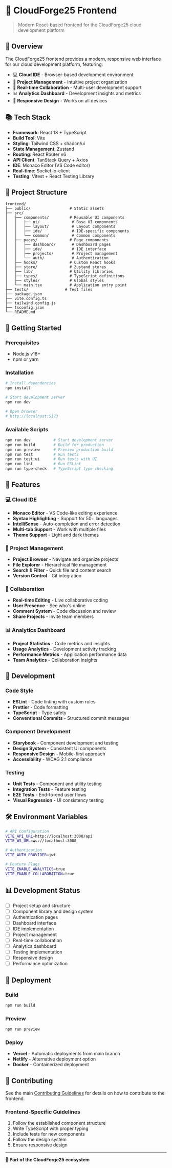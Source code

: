 # 🎨 CloudForge25 Frontend

> Modern React-based frontend for the CloudForge25 cloud development platform

## 🚀 Overview

The CloudForge25 frontend provides a modern, responsive web interface for our cloud development platform, featuring:

- 💻 **Cloud IDE** - Browser-based development environment
- 📁 **Project Management** - Intuitive project organization
- 🤝 **Real-time Collaboration** - Multi-user development support
- 📊 **Analytics Dashboard** - Development insights and metrics
- 📱 **Responsive Design** - Works on all devices

## 📚 Tech Stack

- **Framework**: React 18 + TypeScript
- **Build Tool**: Vite
- **Styling**: Tailwind CSS + shadcn/ui
- **State Management**: Zustand
- **Routing**: React Router v6
- **API Client**: TanStack Query + Axios
- **IDE**: Monaco Editor (VS Code editor)
- **Real-time**: Socket.io-client
- **Testing**: Vitest + React Testing Library

## 📁 Project Structure

```
frontend/
├── public/                 # Static assets
├── src/
│   ├── components/         # Reusable UI components
│   │   ├── ui/              # Base UI components
│   │   ├── layout/          # Layout components
│   │   ├── ide/             # IDE-specific components
│   │   └── common/          # Common components
│   ├── pages/              # Page components
│   │   ├── dashboard/       # Dashboard pages
│   │   ├── ide/             # IDE interface
│   │   ├── projects/        # Project management
│   │   └── auth/            # Authentication
│   ├── hooks/              # Custom React hooks
│   ├── store/              # Zustand stores
│   ├── lib/                # Utility libraries
│   ├── types/              # TypeScript definitions
│   ├── styles/             # Global styles
│   └── main.tsx            # Application entry point
├── tests/                # Test files
├── package.json
├── vite.config.ts
├── tailwind.config.js
├── tsconfig.json
└── README.md
```

## 🚀 Getting Started

### Prerequisites
- Node.js v18+
- npm or yarn

### Installation

```bash
# Install dependencies
npm install

# Start development server
npm run dev

# Open browser
# http://localhost:5173
```

### Available Scripts

```bash
npm run dev          # Start development server
npm run build        # Build for production
npm run preview      # Preview production build
npm run test         # Run tests
npm run test:ui      # Run tests with UI
npm run lint         # Run ESLint
npm run type-check   # TypeScript type checking
```

## 🎨 Features

### 💻 Cloud IDE
- **Monaco Editor** - VS Code-like editing experience
- **Syntax Highlighting** - Support for 50+ languages
- **IntelliSense** - Auto-completion and error detection
- **Multi-tab Support** - Work with multiple files
- **Theme Support** - Light and dark themes

### 📁 Project Management
- **Project Browser** - Navigate and organize projects
- **File Explorer** - Hierarchical file management
- **Search & Filter** - Quick file and content search
- **Version Control** - Git integration

### 🤝 Collaboration
- **Real-time Editing** - Live collaborative coding
- **User Presence** - See who's online
- **Comment System** - Code discussion and review
- **Share Projects** - Invite team members

### 📊 Analytics Dashboard
- **Project Statistics** - Code metrics and insights
- **Usage Analytics** - Development activity tracking
- **Performance Metrics** - Application performance data
- **Team Analytics** - Collaboration insights

## 🔧 Development

### Code Style
- **ESLint** - Code linting with custom rules
- **Prettier** - Code formatting
- **TypeScript** - Type safety
- **Conventional Commits** - Structured commit messages

### Component Development
- **Storybook** - Component development and testing
- **Design System** - Consistent UI components
- **Responsive Design** - Mobile-first approach
- **Accessibility** - WCAG 2.1 compliance

### Testing
- **Unit Tests** - Component and utility testing
- **Integration Tests** - Feature testing
- **E2E Tests** - End-to-end user flows
- **Visual Regression** - UI consistency testing

## 🛠️ Environment Variables

```bash
# API Configuration
VITE_API_URL=http://localhost:3000/api
VITE_WS_URL=ws://localhost:3000

# Authentication
VITE_AUTH_PROVIDER=jwt

# Feature Flags
VITE_ENABLE_ANALYTICS=true
VITE_ENABLE_COLLABORATION=true
```

## 📊 Development Status

- [ ] Project setup and structure
- [ ] Component library and design system
- [ ] Authentication pages
- [ ] Dashboard interface
- [ ] IDE implementation
- [ ] Project management
- [ ] Real-time collaboration
- [ ] Analytics dashboard
- [ ] Testing implementation
- [ ] Responsive design
- [ ] Performance optimization

## 🚀 Deployment

### Build
```bash
npm run build
```

### Preview
```bash
npm run preview
```

### Deploy
- **Vercel** - Automatic deployments from main branch
- **Netlify** - Alternative deployment option
- **Docker** - Containerized deployment

## 🤝 Contributing

See the main [Contributing Guidelines](../README.md#contributing) for details on how to contribute to the frontend.

### Frontend-Specific Guidelines
1. Follow the established component structure
2. Write TypeScript with proper typing
3. Include tests for new components
4. Follow the design system
5. Ensure responsive design

---

🎨 **Part of the CloudForge25 ecosystem**
